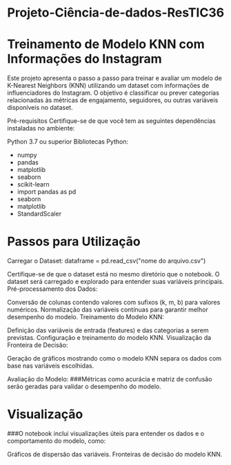 # Projeto-Ciência-de-dados-ResTIC36

# Treinamento de Modelo KNN com Informações do Instagram
Este projeto apresenta o passo a passo para treinar e avaliar um modelo de K-Nearest Neighbors (KNN) utilizando um dataset com informações de influenciadores do Instagram. O objetivo é classificar ou prever categorias relacionadas às métricas de engajamento, seguidores, ou outras variáveis disponíveis no dataset.

Pré-requisitos
Certifique-se de que você tem as seguintes dependências instaladas no ambiente:

Python 3.7 ou superior
Bibliotecas Python:
 - numpy
 - pandas
 - matplotlib
 - seaborn
 - scikit-learn
 - import pandas as pd
 - seaborn
 - matplotlib
 - StandardScaler

# Passos para Utilização

Carregar o Dataset:
dataframe = pd.read_csv("nome do arquivo.csv")

Certifique-se de que o dataset está no mesmo diretório que o notebook.
O dataset será carregado e explorado para entender suas variáveis principais.
Pré-processamento dos Dados:

Conversão de colunas contendo valores com sufixos (k, m, b) para valores numéricos.
Normalização das variáveis contínuas para garantir melhor desempenho do modelo.
Treinamento do Modelo KNN:

Definição das variáveis de entrada (features) e das categorias a serem previstas.
Configuração e treinamento do modelo KNN.
Visualização da Fronteira de Decisão:

Geração de gráficos mostrando como o modelo KNN separa os dados com base nas variáveis escolhidas.

Avaliação do Modelo:
 ###Métricas como acurácia e matriz de confusão serão geradas para validar o desempenho do modelo.

# Visualização
###O notebook inclui visualizações úteis para entender os dados e o comportamento do modelo, como:

Gráficos de dispersão das variáveis.
Fronteiras de decisão do modelo KNN.
